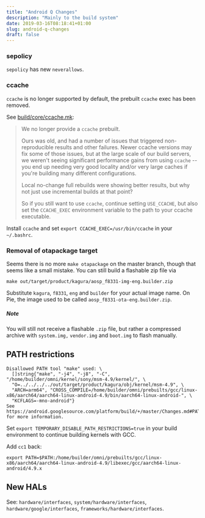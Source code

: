 ```yaml
---
title: "Android Q Changes"
description: "Mainly to the build system"
date: 2019-03-16T08:18:41+01:00
slug: android-q-changes
draft: false
---
```


### sepolicy
`sepolicy` has new `neverallows`.

### ccache
`ccache` is no longer supported by default, the prebuilt `ccache` exec has been
removed.

See [build/core/ccache.mk][ccache-q]:

> We no longer provide a `ccache` prebuilt.
> 
> Ours was old, and had a number of issues that triggered non-reproducible
> results and other failures. Newer ccache versions may fix some of those
> issues, but at the large scale of our build servers, we weren't seeing
> significant performance gains from using `ccache` -- you end up needing very
> good locality and/or very large caches if you're building many different
> configurations.
> 
> Local no-change full rebuilds were showing better results, but why not just
> use incremental builds at that point?
> 
> So if you still want to use `ccache`, continue setting `USE_CCACHE`, but also
> set the `CCACHE_EXEC` environment variable to the path to your ccache
> executable.

Install `ccache` and set `export CCACHE_EXEC=/usr/bin/ccache` in your
`~/.bashrc`.

### Removal of otapackage target
Seems there is no more `make otapackage` on the master branch, though that seems
like a small mistake.
You can still build a flashable zip file via
```
make out/target/product/kagura/aosp_f8331-img-eng.builder.zip
```
Substitute `kagura`, `f8331`, `eng` and `builder` for your actual image name.
On Pie, the image used to be called `aosp_f8331-ota-eng.builder.zip`.

<div class="message">
  <h5>Note</h5>
You will still not receive a flashable <code>.zip</code> file, but rather a
compressed archive with <code>system.img,</code> <code>vendor.img</code> and
<code>boot.img</code> to flash manually.
</div>

## PATH restrictions
```
Disallowed PATH tool "make" used: \
  []string{"make", "-j4", "-j8", "-C", "/home/builder/omni/kernel/sony/msm-4.9/kernel/", \
  "O=../../../../out/target/product/kagura/obj/kernel/msm-4.9", \
  "ARCH=arm64", "CROSS_COMPILE=/home/builder/omni/prebuilts/gcc/linux-x86/aarch64/aarch64-linux-android-4.9/bin/aarch64-linux-android-", \
  "KCFLAGS=-mno-android"}
See https://android.googlesource.com/platform/build/+/master/Changes.md#PATH_Tools for more information.
```
Set `export TEMPORARY_DISABLE_PATH_RESTRICTIONS=true` in your build environment
to continue building kernels with GCC.

Add `cc1` back:
```
export PATH=$PATH:/home/builder/omni/prebuilts/gcc/linux-x86/aarch64/aarch64-linux-android-4.9/libexec/gcc/aarch64-linux-android/4.9.x 
```

## New HALs
See: `hardware/interfaces`, `system/hardware/interfaces`,
`hardware/google/interfaces`, `frameworks/hardware/interfaces`.

[ccache-q]: https://android.googlesource.com/platform/build/+/refs/tags/android-q-preview-1/core/ccache.mk#17
[path-tools]: https://android.googlesource.com/platform/build/+/master/Changes.md#PATH_Tools
